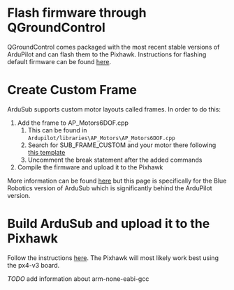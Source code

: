 # Flash firmware through QGroundControl
QGroundControl comes packaged with the most recent stable versions of ArduPilot and can flash them to the Pixhawk. 
Instructions for flashing default firmware can be found [here][1].

# Create Custom Frame
ArduSub supports custom motor layouts called frames. In order to do this:
1. Add the frame to AP_Motors6DOF.cpp
   1. This can be found in `Ardupilot/libraries\AP_Motors\AP_Motors6DOF.cpp`
   2. Search for SUB_FRAME_CUSTOM and your motor there following [this template][2]
   3. Uncomment the break statement after the added commands
2. Compile the firmware and upload it to the Pixhawk

More information can be found [here][3] but this page is specifically for the Blue Robotics version of ArduSub which is significantly
behind the ArduPilot version.


# Build ArduSub and upload it to the Pixhawk
Follow the instructions [here][4]. The Pixhawk will most likely work best using the px4-v3 board.

*TODO* add information about arm-none-eabi-gcc

[1]: https://docs.qgroundcontrol.com/en/SetupView/Firmware.html
[2]: https://www.ardusub.com/developers/developers.html#making-a-custom-configuration
[3]: https://www.ardusub.com/developers/developers.html#developers
[4]: https://github.com/ArduPilot/ardupilot/blob/master/BUILD.md
